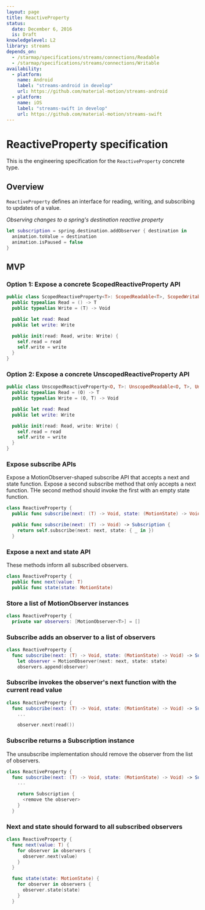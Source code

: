 ```yaml
---
layout: page
title: ReactiveProperty
status:
  date: December 6, 2016
  is: Draft
knowledgelevel: L2
library: streams
depends_on:
  - /starmap/specifications/streams/connections/Readable
  - /starmap/specifications/streams/connections/Writable
availability:
  - platform:
    name: Android
    label: "streams-android in develop"
    url: https://github.com/material-motion/streams-android
  - platform:
    name: iOS
    label: "streams-swift in develop"
    url: https://github.com/material-motion/streams-swift
---
```


# ReactiveProperty specification

This is the engineering specification for the `ReactiveProperty` concrete type.

## Overview

`ReactiveProperty` defines an interface for reading, writing, and subscribing to updates of a value.

*Observing changes to a spring's destination reactive property*

```swift
let subscription = spring.destination.addObserver { destination in
  animation.toValue = destination
  animation.isPaused = false
}
```

## MVP

### Option 1: Expose a concrete ScopedReactiveProperty API

```swift
public class ScopedReactiveProperty<T>: ScopedReadable<T>, ScopedWritable<T> {
  public typealias Read = () -> T
  public typealias Write = (T) -> Void

  public let read: Read
  public let write: Write

  public init(read: Read, write: Write) {
    self.read = read
    self.write = write
  }
}
```

### Option 2: Expose a concrete UnscopedReactiveProperty API

```swift
public class UnscopedReactiveProperty<O, T>: UnscopedReadable<O, T>, UnscopedWritable<O, T> {
  public typealias Read = (O) -> T
  public typealias Write = (O, T) -> Void

  public let read: Read
  public let write: Write

  public init(read: Read, write: Write) {
    self.read = read
    self.write = write
  }
}
```

### Expose subscribe APIs

Expose a MotionObserver-shaped subscribe API that accepts a next and state function. Expose a second
subscribe method that only accepts a next function. THe second method should invoke the first with
an empty state function.

```swift
class ReactiveProperty {
  public func subscribe(next: (T) -> Void, state: (MotionState) -> Void) -> Subscription

  public func subscribe(next: (T) -> Void) -> Subscription {
    return self.subscribe(next: next, state: { _ in })
  }
```

### Expose a next and state API

These methods inform all subscribed observers.

```swift
class ReactiveProperty {
  public func next(value: T)
  public func state(state: MotionState)
```

### Store a list of MotionObserver instances

```swift
class ReactiveProperty {
  private var observers: [MotionObserver<T>] = []
```

### Subscribe adds an observer to a list of observers

```swift
class ReactiveProperty {
  func subscribe(next: (T) -> Void, state: (MotionState) -> Void) -> Subscription {
    let observer = MotionObserver(next: next, state: state)
    observers.append(observer)
```

### Subscribe invokes the observer's next function with the current read value

```swift
class ReactiveProperty {
  func subscribe(next: (T) -> Void, state: (MotionState) -> Void) -> Subscription {
    ...

    observer.next(read())
```

### Subscribe returns a Subscription instance

The unsubscribe implementation should remove the observer from the list of observers.

```swift
class ReactiveProperty {
  func subscribe(next: (T) -> Void, state: (MotionState) -> Void) -> Subscription {
    ...

    return Subscription {
      <remove the observer>
    }
  }
```

### Next and state should forward to all subscribed observers

```swift
class ReactiveProperty {
  func next(value: T) {
    for observer in observers {
      observer.next(value)
    }
  }

  func state(state: MotionState) {
    for observer in observers {
      observer.state(state)
    }
  }
```
